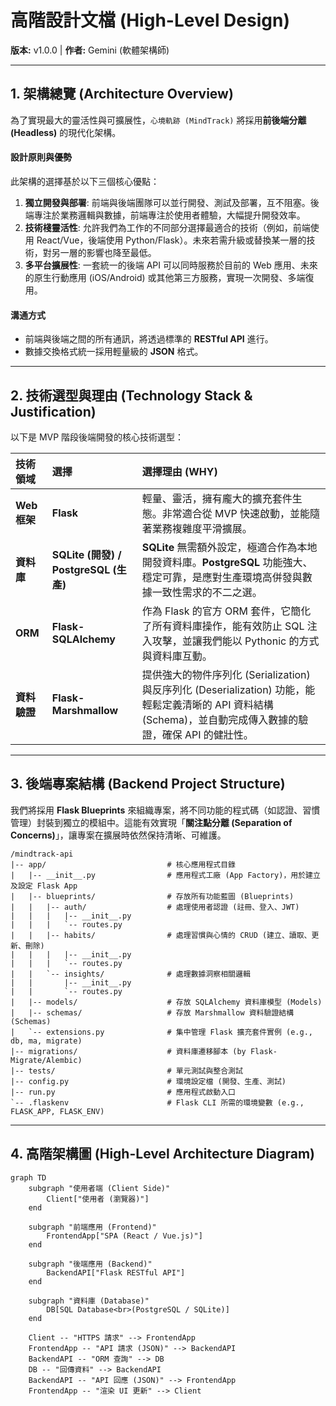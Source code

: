 # 高階設計文檔 (High-Level Design)
**版本:** v1.0.0 | **作者:** Gemini (軟體架構師)

---

## 1. 架構總覽 (Architecture Overview)

為了實現最大的靈活性與可擴展性，`心境軌跡 (MindTrack)` 將採用**前後端分離 (Headless)** 的現代化架構。

#### 設計原則與優勢

此架構的選擇基於以下三個核心優點：

1.  **獨立開發與部署**: 前端與後端團隊可以並行開發、測試及部署，互不阻塞。後端專注於業務邏輯與數據，前端專注於使用者體驗，大幅提升開發效率。
2.  **技術棧靈活性**: 允許我們為工作的不同部分選擇最適合的技術（例如，前端使用 React/Vue，後端使用 Python/Flask）。未來若需升級或替換某一層的技術，對另一層的影響也降至最低。
3.  **多平台擴展性**: 一套統一的後端 API 可以同時服務於目前的 Web 應用、未來的原生行動應用 (iOS/Android) 或其他第三方服務，實現一次開發、多端復用。

#### 溝通方式

-   前端與後端之間的所有通訊，將透過標準的 **RESTful API** 進行。
-   數據交換格式統一採用輕量級的 **JSON** 格式。

---

## 2. 技術選型與理由 (Technology Stack & Justification)

以下是 MVP 階段後端開發的核心技術選型：

| 技術領域 | 選擇 | 選擇理由 (WHY) |
| :--- | :--- | :--- |
| **Web 框架** | **Flask** | 輕量、靈活，擁有龐大的擴充套件生態。非常適合從 MVP 快速啟動，並能隨著業務複雜度平滑擴展。 |
| **資料庫** | **SQLite (開發) / PostgreSQL (生產)** | **SQLite** 無需額外設定，極適合作為本地開發資料庫。**PostgreSQL** 功能強大、穩定可靠，是應對生產環境高併發與數據一致性需求的不二之選。 |
| **ORM** | **Flask-SQLAlchemy** | 作為 Flask 的官方 ORM 套件，它簡化了所有資料庫操作，能有效防止 SQL 注入攻擊，並讓我們能以 Pythonic 的方式與資料庫互動。 |
| **資料驗證** | **Flask-Marshmallow** | 提供強大的物件序列化 (Serialization) 與反序列化 (Deserialization) 功能，能輕鬆定義清晰的 API 資料結構 (Schema)，並自動完成傳入數據的驗證，確保 API 的健壯性。 |

---

## 3. 後端專案結構 (Backend Project Structure)

我們將採用 **Flask Blueprints** 來組織專案，將不同功能的程式碼（如認證、習慣管理）封裝到獨立的模組中。這能有效實現「**關注點分離 (Separation of Concerns)**」，讓專案在擴展時依然保持清晰、可維護。

```
/mindtrack-api
|-- app/                           # 核心應用程式目錄
|   |-- __init__.py                # 應用程式工廠 (App Factory)，用於建立及設定 Flask App
|   |-- blueprints/                # 存放所有功能藍圖 (Blueprints)
|   |   |-- auth/                  # 處理使用者認證 (註冊、登入、JWT)
|   |   |   |-- __init__.py
|   |   |   `-- routes.py
|   |   |-- habits/                # 處理習慣與心情的 CRUD (建立、讀取、更新、刪除)
|   |   |   |-- __init__.py
|   |   |   `-- routes.py
|   |   `-- insights/              # 處理數據洞察相關邏輯
|   |       |-- __init__.py
|   |       `-- routes.py
|   |-- models/                    # 存放 SQLAlchemy 資料庫模型 (Models)
|   |-- schemas/                   # 存放 Marshmallow 資料驗證結構 (Schemas)
|   `-- extensions.py              # 集中管理 Flask 擴充套件實例 (e.g., db, ma, migrate)
|-- migrations/                    # 資料庫遷移腳本 (by Flask-Migrate/Alembic)
|-- tests/                         # 單元測試與整合測試
|-- config.py                      # 環境設定檔 (開發、生產、測試)
|-- run.py                         # 應用程式啟動入口
`-- .flaskenv                      # Flask CLI 所需的環境變數 (e.g., FLASK_APP, FLASK_ENV)
```

---

## 4. 高階架構圖 (High-Level Architecture Diagram)

```mermaid
graph TD
    subgraph "使用者端 (Client Side)"
        Client["使用者 (瀏覽器)"]
    end

    subgraph "前端應用 (Frontend)"
        FrontendApp["SPA (React / Vue.js)"]
    end

    subgraph "後端應用 (Backend)"
        BackendAPI["Flask RESTful API"]
    end
    
    subgraph "資料庫 (Database)"
        DB[SQL Database<br>(PostgreSQL / SQLite)]
    end

    Client -- "HTTPS 請求" --> FrontendApp
    FrontendApp -- "API 請求 (JSON)" --> BackendAPI
    BackendAPI -- "ORM 查詢" --> DB
    DB -- "回傳資料" --> BackendAPI
    BackendAPI -- "API 回應 (JSON)" --> FrontendApp
    FrontendApp -- "渲染 UI 更新" --> Client
```
